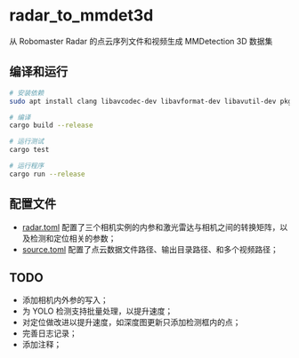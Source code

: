 # radar_to_mmdet3d

从 Robomaster Radar 的点云序列文件和视频生成 MMDetection 3D 数据集

## 编译和运行

```sh
# 安装依赖
sudo apt install clang libavcodec-dev libavformat-dev libavutil-dev pkg-config

# 编译
cargo build --release

# 运行测试
cargo test

# 运行程序
cargo run --release
```

## 配置文件

- [radar.toml](config/radar.toml) 配置了三个相机实例的内参和激光雷达与相机之间的转换矩阵，以及检测和定位相关的参数；
- [source.toml](config/source.toml) 配置了点云数据文件路径、输出目录路径、和多个视频路径；

## TODO

- 添加相机内外参的写入；
- 为 YOLO 检测支持批量处理，以提升速度；
- 对定位做改进以提升速度，如深度图更新只添加检测框内的点；
- 完善日志记录；
- 添加注释；
